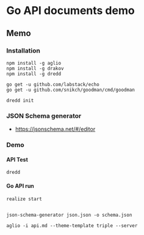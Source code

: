 # Go API documents demo

## Memo

### Installation

```
npm install -g aglio
npm install -g drakov
npm install -g dredd
```

```
go get -u github.com/labstack/echo
go get -u github.com/snikch/goodman/cmd/goodman
```

```
dredd init
```

### JSON Schema generator

- https://jsonschema.net/#/editor

### Demo

#### API Test

```
dredd
```

#### Go API run

```
realize start
```




```

```

```
json-schema-generator json.json -o schema.json

aglio -i api.md --theme-template triple --server
```
